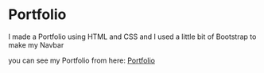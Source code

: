 # Portfolio

I made a Portfolio using HTML and CSS and I used a little bit of Bootstrap to make my Navbar

you can see my Portfolio from here: [Portfolio](https://othmandaoud.github.io/Portfolio/)
